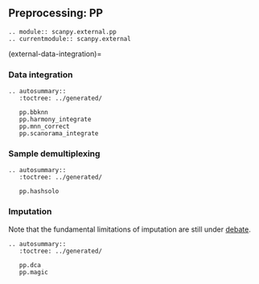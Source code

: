 ## Preprocessing: PP

```{eval-rst}
.. module:: scanpy.external.pp
.. currentmodule:: scanpy.external
```

(external-data-integration)=

### Data integration

```{eval-rst}
.. autosummary::
   :toctree: ../generated/

   pp.bbknn
   pp.harmony_integrate
   pp.mnn_correct
   pp.scanorama_integrate

```

### Sample demultiplexing

```{eval-rst}
.. autosummary::
   :toctree: ../generated/

   pp.hashsolo
```

### Imputation

Note that the fundamental limitations of imputation are still under [debate](https://github.com/scverse/scanpy/issues/189).

```{eval-rst}
.. autosummary::
   :toctree: ../generated/

   pp.dca
   pp.magic

```

